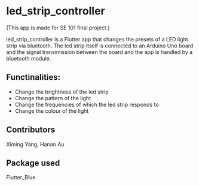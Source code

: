 # led_strip_controller

(This app is made for SE 101 final project.)

led_strip_controller is a Flutter app that changes the presets of a LED light strip via bluetooth. The led strip itself 
is connected to an Arduino Uno board and the signal transimission between the board and the app is handled by a bluetooth
module.

## Functinalities:

- Change the brightness of the led strip
- Change the pattern of the light
- Change the frequencies of which the led strip responds to
- Change the colour of the light

## Contributors

Ximing Yang, Hanan Au

## Package used

Flutter_Blue